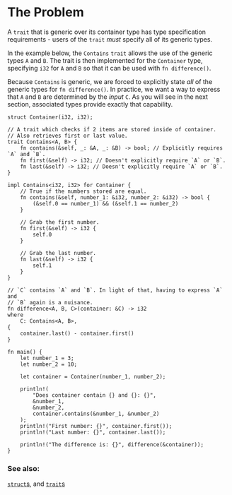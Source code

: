 # The Problem

A `trait` that is generic over its container type has type specification
requirements - users of the `trait` *must* specify all of its generic types.

In the example below, the `Contains` `trait` allows the use of the generic types
`A` and `B`. The trait is then implemented for the `Container` type, specifying
`i32` for `A` and `B` so that it can be used with `fn difference()`.

Because `Contains` is generic, we are forced to explicitly state *all* of the
generic types for `fn difference()`. In practice, we want a way to express that
`A` and `B` are determined by the *input* `C`. As you will see in the next
section, associated types provide exactly that capability.

```rust,editable
struct Container(i32, i32);

// A trait which checks if 2 items are stored inside of container.
// Also retrieves first or last value.
trait Contains<A, B> {
    fn contains(&self, _: &A, _: &B) -> bool; // Explicitly requires `A` and `B`.
    fn first(&self) -> i32; // Doesn't explicitly require `A` or `B`.
    fn last(&self) -> i32; // Doesn't explicitly require `A` or `B`.
}

impl Contains<i32, i32> for Container {
    // True if the numbers stored are equal.
    fn contains(&self, number_1: &i32, number_2: &i32) -> bool {
        (&self.0 == number_1) && (&self.1 == number_2)
    }

    // Grab the first number.
    fn first(&self) -> i32 {
        self.0
    }

    // Grab the last number.
    fn last(&self) -> i32 {
        self.1
    }
}

// `C` contains `A` and `B`. In light of that, having to express `A` and
// `B` again is a nuisance.
fn difference<A, B, C>(container: &C) -> i32
where
    C: Contains<A, B>,
{
    container.last() - container.first()
}

fn main() {
    let number_1 = 3;
    let number_2 = 10;

    let container = Container(number_1, number_2);

    println!(
        "Does container contain {} and {}: {}",
        &number_1,
        &number_2,
        container.contains(&number_1, &number_2)
    );
    println!("First number: {}", container.first());
    println!("Last number: {}", container.last());

    println!("The difference is: {}", difference(&container));
}
```

### See also:

[`struct`s][structs], and [`trait`s][traits]

[structs]: ../../custom_types/structs.md
[traits]: ../../trait.md
